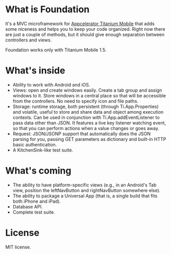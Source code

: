 What is Foundation
==================

It's a MVC microframework for [Appcelerator Titanium Mobile](http://appcelerator.com) that adds some niceness and helps you to keep your code organized. Right now there are just a couple of methods, but it should give enough separation between controllers and views.

Foundation works only with Titanium Mobile 1.5.

What's inside
=============

*	 Ability to work with Android and iOS.
*    Views: open and create windows easily. Create a tab group and assign windows to it. Store windows in a central place so that will be accessible from the controllers. No need to specify icon and file paths.
*    Storage: runtime storage, both persistent (through Ti.App.Properties) and volatile, useful to store and share data and object among execution contexts. Can be used in conjunction with Ti.App.addEventListener to pass data other than JSON. It features a live key listener watching event, so that you can perform actions when a value changes or goes away.
*    Request: JSON/JSONP support that automatically does the JSON parsing for you, passing GET parameters as dictionary and built-in HTTP basic authentication.
*	 A KitchenSink-like test suite.

What's coming
=============

*    The ability to have platform-specific views (e.g., in an Android's Tab view, position the leftNavButton and rightNavButton somewhere else).
*    The ability to package a Universal App (that is, a single build that fits both iPhone and iPad).
*    Database API.
*    Complete test suite.

License
=======

MIT license.

